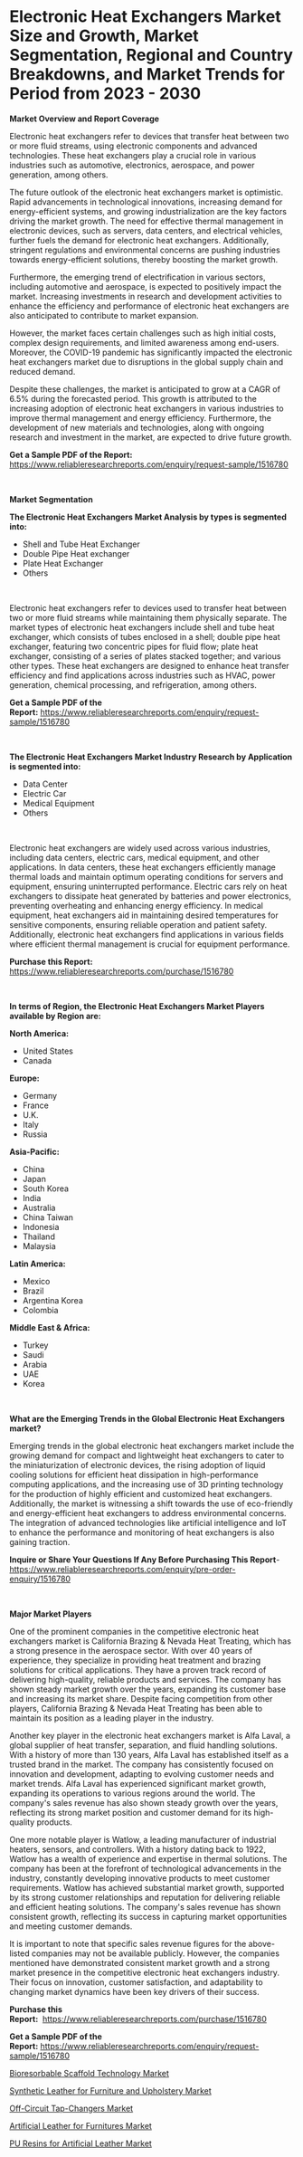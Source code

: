 <p><h1>Electronic Heat Exchangers Market Size and Growth, Market Segmentation, Regional and Country Breakdowns, and Market Trends for Period from 2023 -  2030</h1></p><p><strong>Market Overview and Report Coverage</strong></p>
<p><p>Electronic heat exchangers refer to devices that transfer heat between two or more fluid streams, using electronic components and advanced technologies. These heat exchangers play a crucial role in various industries such as automotive, electronics, aerospace, and power generation, among others.</p><p>The future outlook of the electronic heat exchangers market is optimistic. Rapid advancements in technological innovations, increasing demand for energy-efficient systems, and growing industrialization are the key factors driving the market growth. The need for effective thermal management in electronic devices, such as servers, data centers, and electrical vehicles, further fuels the demand for electronic heat exchangers. Additionally, stringent regulations and environmental concerns are pushing industries towards energy-efficient solutions, thereby boosting the market growth.</p><p>Furthermore, the emerging trend of electrification in various sectors, including automotive and aerospace, is expected to positively impact the market. Increasing investments in research and development activities to enhance the efficiency and performance of electronic heat exchangers are also anticipated to contribute to market expansion.</p><p>However, the market faces certain challenges such as high initial costs, complex design requirements, and limited awareness among end-users. Moreover, the COVID-19 pandemic has significantly impacted the electronic heat exchangers market due to disruptions in the global supply chain and reduced demand.</p><p>Despite these challenges, the market is anticipated to grow at a CAGR of 6.5% during the forecasted period. This growth is attributed to the increasing adoption of electronic heat exchangers in various industries to improve thermal management and energy efficiency. Furthermore, the development of new materials and technologies, along with ongoing research and investment in the market, are expected to drive future growth.</p></p>
<p><strong>Get a Sample PDF of the Report:</strong> <a href="https://www.reliableresearchreports.com/enquiry/request-sample/1516780">https://www.reliableresearchreports.com/enquiry/request-sample/1516780</a></p>
<p>&nbsp;</p>
<p><strong>Market Segmentation</strong></p>
<p><strong>The Electronic Heat Exchangers Market Analysis by types is segmented into:</strong></p>
<p><ul><li>Shell and Tube Heat Exchanger</li><li>Double Pipe Heat exchanger</li><li>Plate Heat Exchanger</li><li>Others</li></ul></p>
<p>&nbsp;</p>
<p><p>Electronic heat exchangers refer to devices used to transfer heat between two or more fluid streams while maintaining them physically separate. The market types of electronic heat exchangers include shell and tube heat exchanger, which consists of tubes enclosed in a shell; double pipe heat exchanger, featuring two concentric pipes for fluid flow; plate heat exchanger, consisting of a series of plates stacked together; and various other types. These heat exchangers are designed to enhance heat transfer efficiency and find applications across industries such as HVAC, power generation, chemical processing, and refrigeration, among others.</p></p>
<p><strong>Get a Sample PDF of the Report:</strong>&nbsp;<a href="https://www.reliableresearchreports.com/enquiry/request-sample/1516780">https://www.reliableresearchreports.com/enquiry/request-sample/1516780</a></p>
<p>&nbsp;</p>
<p><strong>The Electronic Heat Exchangers Market Industry Research by Application is segmented into:</strong></p>
<p><ul><li>Data Center</li><li>Electric Car</li><li>Medical Equipment</li><li>Others</li></ul></p>
<p>&nbsp;</p>
<p><p>Electronic heat exchangers are widely used across various industries, including data centers, electric cars, medical equipment, and other applications. In data centers, these heat exchangers efficiently manage thermal loads and maintain optimum operating conditions for servers and equipment, ensuring uninterrupted performance. Electric cars rely on heat exchangers to dissipate heat generated by batteries and power electronics, preventing overheating and enhancing energy efficiency. In medical equipment, heat exchangers aid in maintaining desired temperatures for sensitive components, ensuring reliable operation and patient safety. Additionally, electronic heat exchangers find applications in various fields where efficient thermal management is crucial for equipment performance.</p></p>
<p><strong>Purchase this Report:</strong>&nbsp; <a href="https://www.reliableresearchreports.com/purchase/1516780">https://www.reliableresearchreports.com/purchase/1516780</a></p>
<p>&nbsp;</p>
<p><strong>In terms of Region, the Electronic Heat Exchangers Market Players available by Region are:</strong></p>
<p>
    <p> <strong> North America: </strong>
        <ul>
            <li>United States</li>
            <li>Canada</li>
        </ul>
        </p> 
    <p> <strong> Europe: </strong>
        <ul>
            <li>Germany</li>
            <li>France</li>
            <li>U.K.</li>
            <li>Italy</li>
            <li>Russia</li>
        </ul>
        </p> 
    <p> <strong> Asia-Pacific: </strong>
        <ul>
            <li>China</li>
            <li>Japan</li>
            <li>South Korea</li>
            <li>India</li>
            <li>Australia</li>
            <li>China Taiwan</li>
            <li>Indonesia</li>
            <li>Thailand</li>
            <li>Malaysia</li>
        </ul>
        </p> 
    <p> <strong> Latin America: </strong>
        <ul>
            <li>Mexico</li>
            <li>Brazil</li>
            <li>Argentina Korea</li>
            <li>Colombia</li>
        </ul>
        </p> 
    <p> <strong> Middle East & Africa: </strong>
        <ul>
            <li>Turkey</li>
            <li>Saudi</li>
            <li>Arabia</li>
            <li>UAE</li>
            <li>Korea</li>
        </ul>
    </p>
    </p>
<p>&nbsp;</p>
<p><strong>What are the Emerging Trends in the Global Electronic Heat Exchangers market?</strong></p>
<p><p>Emerging trends in the global electronic heat exchangers market include the growing demand for compact and lightweight heat exchangers to cater to the miniaturization of electronic devices, the rising adoption of liquid cooling solutions for efficient heat dissipation in high-performance computing applications, and the increasing use of 3D printing technology for the production of highly efficient and customized heat exchangers. Additionally, the market is witnessing a shift towards the use of eco-friendly and energy-efficient heat exchangers to address environmental concerns. The integration of advanced technologies like artificial intelligence and IoT to enhance the performance and monitoring of heat exchangers is also gaining traction.</p></p>
<p><strong>Inquire or Share Your Questions If Any Before Purchasing This Report</strong>- <a href="https://www.reliableresearchreports.com/enquiry/pre-order-enquiry/1516780">https://www.reliableresearchreports.com/enquiry/pre-order-enquiry/1516780</a></p>
<p>&nbsp;</p>
<p><strong>Major Market Players</strong></p>
<p><p>One of the prominent companies in the competitive electronic heat exchangers market is California Brazing & Nevada Heat Treating, which has a strong presence in the aerospace sector. With over 40 years of experience, they specialize in providing heat treatment and brazing solutions for critical applications. They have a proven track record of delivering high-quality, reliable products and services. The company has shown steady market growth over the years, expanding its customer base and increasing its market share. Despite facing competition from other players, California Brazing & Nevada Heat Treating has been able to maintain its position as a leading player in the industry.</p><p>Another key player in the electronic heat exchangers market is Alfa Laval, a global supplier of heat transfer, separation, and fluid handling solutions. With a history of more than 130 years, Alfa Laval has established itself as a trusted brand in the market. The company has consistently focused on innovation and development, adapting to evolving customer needs and market trends. Alfa Laval has experienced significant market growth, expanding its operations to various regions around the world. The company's sales revenue has also shown steady growth over the years, reflecting its strong market position and customer demand for its high-quality products.</p><p>One more notable player is Watlow, a leading manufacturer of industrial heaters, sensors, and controllers. With a history dating back to 1922, Watlow has a wealth of experience and expertise in thermal solutions. The company has been at the forefront of technological advancements in the industry, constantly developing innovative products to meet customer requirements. Watlow has achieved substantial market growth, supported by its strong customer relationships and reputation for delivering reliable and efficient heating solutions. The company's sales revenue has shown consistent growth, reflecting its success in capturing market opportunities and meeting customer demands.</p><p>It is important to note that specific sales revenue figures for the above-listed companies may not be available publicly. However, the companies mentioned have demonstrated consistent market growth and a strong market presence in the competitive electronic heat exchangers industry. Their focus on innovation, customer satisfaction, and adaptability to changing market dynamics have been key drivers of their success.</p></p>
<p><strong>Purchase this Report:</strong>&nbsp;&nbsp;<a href="https://www.reliableresearchreports.com/purchase/1516780">https://www.reliableresearchreports.com/purchase/1516780</a></p>
<p></p>
<p><strong>Get a Sample PDF of the Report:</strong>&nbsp;<a href="https://www.reliableresearchreports.com/enquiry/request-sample/1516780">https://www.reliableresearchreports.com/enquiry/request-sample/1516780</a></p>
<p><p><a href="https://github.com/sofyaavrova/Market-Research-Report-List-1/blob/main/bioresorbable-scaffold-technology-market.md">Bioresorbable Scaffold Technology Market</a></p><p><a href="https://medium.com/@marlonblick/synthetic-leather-for-furniture-and-upholstery-market-report-reveals-the-latest-trends-and-growth-3be1b8008569">Synthetic Leather for Furniture and Upholstery Market</a></p><p><a href="https://github.com/kholmovskayalyudmila/Market-Research-Report-List-1/blob/main/off-circuit-tap-changers-market.md">Off-Circuit Tap-Changers Market</a></p><p><a href="https://medium.com/@aliciahaley1989/artificial-leather-for-furnitures-market-trends-forecast-and-competitive-analysis-to-2030-60e90eae5435">Artificial Leather for Furnitures Market</a></p><p><a href="https://medium.com/@jazminjones30/decoding-pu-resins-for-artificial-leather-market-metrics-market-share-trends-and-growth-patterns-1d600635f51e">PU Resins for Artificial Leather Market</a></p></p>